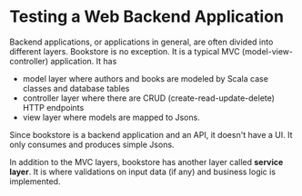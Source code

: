 # Testing a Web Backend Application

Backend applications, or applications in general, are often divided into different layers. Bookstore is no exception. It is a typical MVC (model-view-controller) application. It has

* model layer where authors and books are modeled by Scala case classes and database tables
* controller layer where there are CRUD (create-read-update-delete) HTTP endpoints
* view layer where models are mapped to Jsons.

Since bookstore is a backend application and an API, it doesn't have a UI. It only consumes and produces simple Jsons.

In addition to the MVC layers, bookstore has another layer called **service layer**. It is where validations on input data (if any) and business logic is implemented.